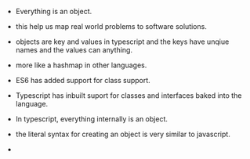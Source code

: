 - Everything is an object.
- this help us map real world problems to software solutions.
- objects are key and values in typescript and the keys have unqiue names and the values can anything.
- more like a hashmap in other languages.
- ES6 has added support for class support.
- Typescript has inbuilt suport for classes and interfaces baked into the language.
   

- In typescript, everything internally is an object.
- the literal syntax for creating an object is very similar to javascript.
- 